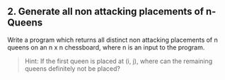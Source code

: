 ## 2. Generate all non attacking placements of n-Queens

Write a program which returns all distinct non attacking placements of n queens on an n x n chessboard, where n is an input to the program.

> Hint: If the first queen is placed at (i, j), where can the remaining queens definitely not be placed?